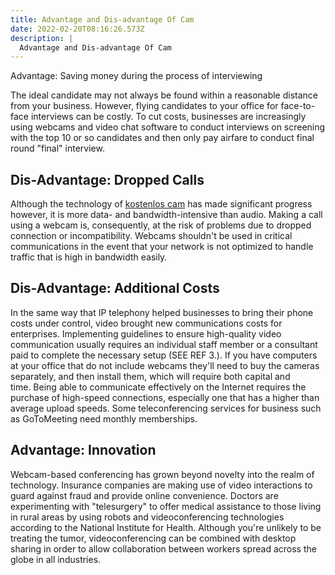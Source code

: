 ```yaml
---
title: Advantage and Dis-advantage Of Cam
date: 2022-02-20T08:16:26.573Z
description: |
  Advantage and Dis-advantage Of Cam
---
```

<!--StartFragment-->

Advantage: Saving money during the process of interviewing

The ideal candidate may not always be found within a reasonable distance from your business. However, flying candidates to your office for face-to-face interviews can be costly. To cut costs, businesses are increasingly using webcams and video chat software to conduct interviews on screening with the top 10 or so candidates and then only pay airfare to conduct final round "final" interview.

## Dis-Advantage: Dropped Calls

Although the technology of [kostenlos cam](https://camsex-kostenlos.org/) has made significant progress however, it is more data- and bandwidth-intensive than audio. Making a call using a webcam is, consequently, at the risk of problems due to dropped connection or incompatibility. Webcams shouldn't be used in critical communications in the event that your network is not optimized to handle traffic that is high in bandwidth easily.

## Dis-Advantage: Additional Costs

In the same way that IP telephony helped businesses to bring their phone costs under control, video brought new communications costs for enterprises. Implementing guidelines to ensure high-quality video communication usually requires an individual staff member or a consultant paid to complete the necessary setup (SEE REF 3.). If you have computers at your office that do not include webcams they'll need to buy the cameras separately, and then install them, which will require both capital and time. Being able to communicate effectively on the Internet requires the purchase of high-speed connections, especially one that has a higher than average upload speeds. Some teleconferencing services for business such as GoToMeeting need monthly memberships.

## Advantage: Innovation

Webcam-based conferencing has grown beyond novelty into the realm of technology. Insurance companies are making use of video interactions to guard against fraud and provide online convenience. Doctors are experimenting with "telesurgery" to offer medical assistance to those living in rural areas by using robots and videoconferencing technologies according to the National Institute for Health. Although you're unlikely to be treating the tumor, videoconferencing can be combined with desktop sharing in order to allow collaboration between workers spread across the globe in all industries.

<!--EndFragment-->